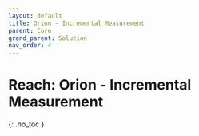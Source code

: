 ```yaml
---
layout: default
title: Orion - Incremental Measurement
parent: Core
grand_parent: Solution
nav_order: 4
---
```


# Reach: Orion - Incremental Measurement
{: .no_toc }